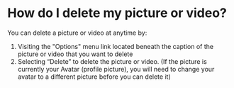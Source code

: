 # How do I delete my picture or video? 

You can delete a picture or video at anytime by:

1. Visiting the "Options" menu link located beneath the caption of the picture or video that you want to delete
2. Selecting “Delete” to delete the picture or video.  (If the picture is currently your Avatar (profile picture), you will need to change your avatar to a different picture before you can delete it)
